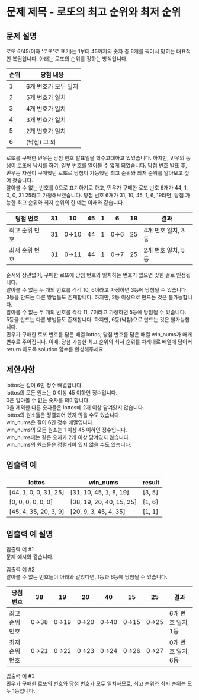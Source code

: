 # 문제 제목 - 로또의 최고 순위와 최저 순위
## 문제 설명
로또 6/45(이하 '로또'로 표기)는 1부터 45까지의 숫자 중 6개를 찍어서 맞히는 대표적인 복권입니다. 아래는 로또의 순위를 정하는 방식입니다.

순위	| 당첨 내용
---|---|
1	| 6개 번호가 모두 일치
2	| 5개 번호가 일치
3	| 4개 번호가 일치
4	| 3개 번호가 일치
5	| 2개 번호가 일치
6 | (낙첨)	그 외

로또를 구매한 민우는 당첨 번호 발표일을 학수고대하고 있었습니다. 하지만, 민우의 동생이 로또에 낙서를 하여, 일부 번호를 알아볼 수 없게 되었습니다. 당첨 번호 발표 후, 민우는 자신이 구매했던 로또로 당첨이 가능했던 최고 순위와 최저 순위를 알아보고 싶어 졌습니다.   
알아볼 수 없는 번호를 0으로 표기하기로 하고, 민우가 구매한 로또 번호 6개가 44, 1, 0, 0, 31 25라고 가정해보겠습니다. 
당첨 번호 6개가 31, 10, 45, 1, 6, 19라면, 당첨 가능한 최고 순위와 최저 순위의 한 예는 아래와 같습니다.

당첨 번호	| 31	| 10	| 45	| 1	| 6	| 19	| 결과
---|---|---|---|---|---|---|---|
최고 순위 번호	| 31	| 0→10	| 44	| 1	| 0→6	| 25	| 4개 번호 일치, 3등
최저 순위 번호	| 31	| 0→11	| 44	| 1	| 0→7	| 25	| 2개 번호 일치, 5등

순서와 상관없이, 구매한 로또에 당첨 번호와 일치하는 번호가 있으면 맞힌 걸로 인정됩니다.  
알아볼 수 없는 두 개의 번호를 각각 10, 6이라고 가정하면 3등에 당첨될 수 있습니다.  
3등을 만드는 다른 방법들도 존재합니다. 하지만, 2등 이상으로 만드는 것은 불가능합니다.  
알아볼 수 없는 두 개의 번호를 각각 11, 7이라고 가정하면 5등에 당첨될 수 있습니다.  
5등을 만드는 다른 방법들도 존재합니다. 하지만, 6등(낙첨)으로 만드는 것은 불가능합니다.  
민우가 구매한 로또 번호를 담은 배열 lottos, 당첨 번호를 담은 배열 win_nums가 매개변수로 주어집니다. 이때, 당첨 가능한 최고 순위와 최저 순위를 차례대로 배열에 담아서 return 하도록 solution 함수를 완성해주세요.

## 제한사항
lottos는 길이 6인 정수 배열입니다.  
lottos의 모든 원소는 0 이상 45 이하인 정수입니다.  
0은 알아볼 수 없는 숫자를 의미합니다.  
0을 제외한 다른 숫자들은 lottos에 2개 이상 담겨있지 않습니다.  
lottos의 원소들은 정렬되어 있지 않을 수도 있습니다.  
win_nums은 길이 6인 정수 배열입니다.  
win_nums의 모든 원소는 1 이상 45 이하인 정수입니다.  
win_nums에는 같은 숫자가 2개 이상 담겨있지 않습니다.  
win_nums의 원소들은 정렬되어 있지 않을 수도 있습니다.  
## 입출력 예
lottos	| win_nums	| result
---|---|---|
[44, 1, 0, 0, 31, 25]	| [31, 10, 45, 1, 6, 19]	| [3, 5]
[0, 0, 0, 0, 0, 0]	| [38, 19, 20, 40, 15, 25]	| [1, 6]
[45, 4, 35, 20, 3, 9]	| [20, 9, 3, 45, 4, 35] |	[1, 1]
## 입출력 예 설명
입출력 예 #1   
문제 예시와 같습니다.

입출력 예 #2   
알아볼 수 없는 번호들이 아래와 같았다면, 1등과 6등에 당첨될 수 있습니다.

당첨 번호	| 38	| 19	| 20	| 40	| 15	| 25	| 결과
---|---|---|---|---|---|---|---|
최고 순위 번호	| 0→38	| 0→19	| 0→20	| 0→40	| 0→15	| 0→25	| 6개 번호 일치, 1등
최저 순위 번호	| 0→21	| 0→22	| 0→23	| 0→24	| 0→26	| 0→27	| 0개 번호 일치, 6등

입출력 예 #3   
민우가 구매한 로또의 번호와 당첨 번호가 모두 일치하므로, 최고 순위와 최저 순위는 모두 1등입니다.
